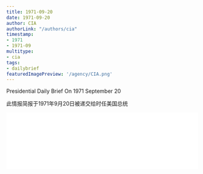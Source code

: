 ```yaml
---
title: 1971-09-20
date: 1971-09-20
author: CIA 
authorLink: "/authors/cia"
timestamp: 
- 1971
- 1971-09
multitype: 
- cia
tags: 
- dailybrief
featuredImagePreview: '/agency/CIA.png'
---
```



Presidential Daily Brief On 1971 September 20

此情报简报于1971年9月20日被递交给时任美国总统

<!--more-->





<div id="over" style="width:100%; overflow:hidden"> <iframe id="sFrame" name="sFrame" frameborder="no" border="0"  allowfullscreen marginwidth="0" scrolling="no" src = " /CIA/1971-09-20.html "  style = " position:absulute; width: 806px; top: 300;" > </iframe> </div>